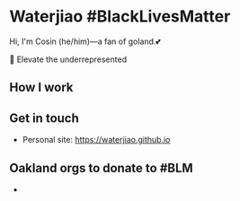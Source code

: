 # Waterjiao #BlackLivesMatter
Hi, I'm Cosin (he/him)—a fan of goland.💕

🚀 Elevate the underrepresented

## How I work


## Get in touch
- Personal site: https://waterjiao.github.io

## Oakland orgs to donate to #BLM
- []()

